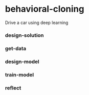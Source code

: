 # behavioral-cloning
Drive a car using deep learning

### design-solution

### get-data

### design-model

### train-model

### reflect